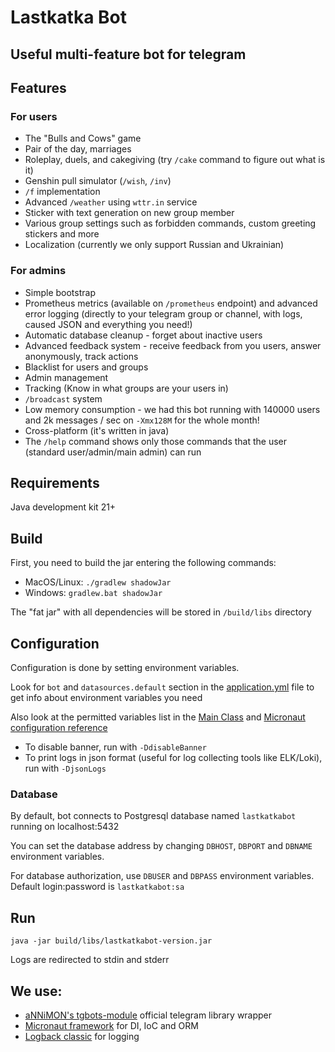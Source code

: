 # Lastkatka Bot

## Useful multi-feature bot for telegram

## Features

### For users

- The "Bulls and Cows" game
- Pair of the day, marriages
- Roleplay, duels, and cakegiving (try `/cake` command to figure out what is it)
- Genshin pull simulator (`/wish`, `/inv`)
- `/f` implementation
- Advanced `/weather` using `wttr.in` service
- Sticker with text generation on new group member
- Various group settings such as forbidden commands, custom greeting stickers and more
- Localization (currently we only support Russian and Ukrainian)

### For admins

- Simple bootstrap
- Prometheus metrics (available on `/prometheus` endpoint) and advanced error logging (directly to your telegram group or channel, with logs, caused JSON and everything you need!)
- Automatic database cleanup - forget about inactive users
- Advanced feedback system - receive feedback from you users, answer anonymously, track actions
- Blacklist for users and groups
- Admin management
- Tracking (Know in what groups are your users in)
- `/broadcast` system
- Low memory consumption - we had this bot running with 140000 users and 2k messages / sec on `-Xmx128M` for the whole month!
- Cross-platform (it's written in java)
- The `/help` command shows only those commands that the user (standard user/admin/main admin) can run

## Requirements

Java development kit 21+

## Build

First, you need to build the jar entering the following commands:

- MacOS/Linux: `./gradlew shadowJar`
- Windows: `gradlew.bat shadowJar`

The "fat jar" with all dependencies will be stored in `/build/libs` directory

## Configuration

Configuration is done by setting environment variables.

Look for `bot` and `datasources.default` section in the [application.yml](src/main/resources/application.yml) file to
get info about environment variables you need

Also look at the permitted variables list in
the [Main Class](src/main/java/com/senderman/lastkatkabot/LastkatkaBot.java)
and [Micronaut configuration reference](https://docs.micronaut.io/latest/guide/configurationreference.html)

- To disable banner, run with `-DdisableBanner`
- To print logs in json format (useful for log collecting tools like ELK/Loki), run with `-DjsonLogs`

### Database

By default, bot connects to Postgresql database named `lastkatkabot` running on localhost:5432

You can set the database address by changing `DBHOST`, `DBPORT` and `DBNAME` environment variables.

For database authorization, use `DBUSER` and `DBPASS` environment variables.
Default login:password is `lastkatkabot:sa`

## Run

`java -jar build/libs/lastkatkabot-version.jar`

Logs are redirected to stdin and stderr

## We use:

- [aNNiMON's tgbots-module](https://github.com/aNNiMON/tgbots-module) official telegram library wrapper
- [Micronaut framework](https://micronaut.io) for DI, IoC and ORM
- [Logback classic](https://logback.qos.ch) for logging
